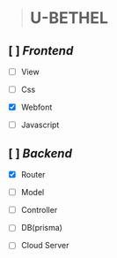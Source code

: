 ># **U-BETHEL**

## [ ] *Frontend*

+ [ ] View

+ [ ] Css

+ [x] Webfont

+ [ ] Javascript

## [ ] *Backend*

+ [X] Router

+ [ ] Model

+ [ ] Controller

+ [ ] DB(prisma)

+ [ ] Cloud Server

